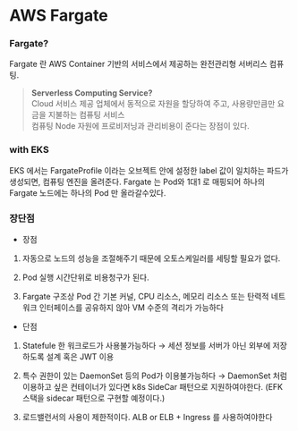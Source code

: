 AWS Fargate
======

### Fargate? 

Fargate 란 AWS Container 기반의 서비스에서 제공하는 완전관리형 서버리스 컴퓨팅.

> **Serverless Computing Service?**   
> Cloud 서비스 제공 업체에서 동적으로 자원을 할당하여 주고, 사용량만큼만 요금을 지불하는 컴퓨팅 서비스  
> 컴퓨팅 Node 자원에 프로비저닝과 관리비용이 준다는 장점이 있다.

### with EKS
EKS 에서는 FargateProfile 이라는 오브젝트 안에 설정한 label 값이 일치하는 파드가 생성되면, 컴퓨팅 엔진을 올려준다.
Fargate 는 Pod와 1대1 로 매핑되어 하나의 Fargate 노드에는 하나의 Pod 만 올라갈수있다. 

### 장단점

- 장점
1. 자동으로 노드의 성능을 조절해주기 때문에 오토스케일러를 세팅할 필요가 없다.

2. Pod 실행 시간단위로 비용청구가 된다.

3. Fargate 구조상 Pod 간 기본 커널, CPU 리소스, 메모리 리소스 또는 탄력적 네트워크 인터페이스를 공유하지 않아 VM 수준의 격리가 가능하다

- 단점

1. Statefule 한 워크로드가 사용불가능하다  → 세션 정보를 서버가 아닌 외부에 저장하도록 설계 혹은 JWT 이용

2. 특수 권한이 있는 DaemonSet 등의 Pod가 이용불가능하다 → DaemonSet 처럼 이용하고 싶은 컨테이너가 있다면 k8s SideCar 패턴으로 지원하여야한다. (EFK 스택을 sidecar 패턴으로 구현할 예정이다.)

3. 로드밸런서의 사용이 제한적이다. ALB or ELB + Ingress 를 사용하여야한다

 

